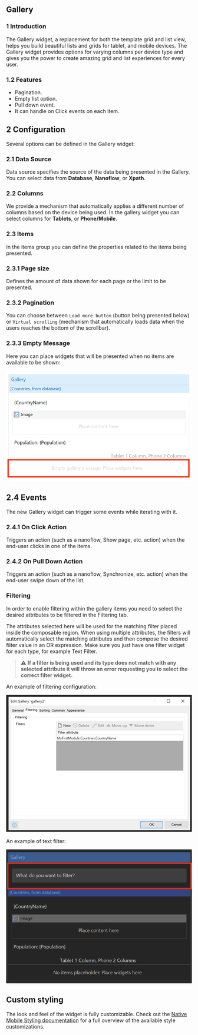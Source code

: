 ## Gallery

### 1 Introduction

The Gallery widget, a replacement for both the template grid and list view, helps you build beautiful lists and grids for tablet, and mobile devices. The Gallery widget provides options for varying columns per device type and gives you the power to create amazing grid and list experiences for every user.

### 1.2 Features

-   Pagination.
-   Empty list option.
-   Pull down event.
-   It can handle on Click events on each item.

## 2 Configuration

Several options can be defined in the Gallery widget:

### 2.1 Data Source

Data source specifies the source of the data being presented in the Gallery. You can select data from **Database**, **Nanoflow**, or **Xpath**.

### 2.2 Columns

We provide a mechanism that automatically applies a different number of columns based on the device being used. In the gallery widget you can select columns for **Tablets**, or **Phone/Mobile**.

### 2.3 Items

In the items group you can define the properties related to the items being presented.

### 2.3.1 Page size

Defines the amount of data shown for each page or the limit to be presented.

### 2.3.2 Pagination

You can choose between `Load more button` (button being presented below) or `Virtual scrolling` (mechanism that automatically loads data when the users reaches the bottom of the scrollbar).

### 2.3.3 Empty Message

Here you can place widgets that will be presented when no items are available to be shown:

![EmptyMessage](./assets/custom-empty-message.png)

## 2.4 Events

The new Gallery widget can trigger some events while iterating with it.

### 2.4.1 On Click Action

Triggers an action (such as a nanoflow, Show page, etc. action) when the end-user clicks in one of the items.

### 2.4.2 On Pull Down Action

Triggers an action (such as a nanoflow, Synchronize, etc. action) when the end-user swipe down of the list.

### Filtering

In order to enable filtering within the gallery items you need to select the desired attributes to be filtered in the Filtering tab.

The attributes selected here will be used for the matching filter placed inside the composable region. When using multiple attributes, the filters will automatically select the matching attributes and then compose the desired filter value in an OR expression. Make sure you just have one filter widget for each type, for example Text Filter.

> ⚠️ **If a filter is being used and its type does not match with any selected attribute it will throw an error requesting you to select the correct filter widget.**

An example of filtering configuration:

![FilteringConfiguration](./assets/filtering-configuration.png)

An example of text filter:

![TextFilter](./assets/text-filter.png)

## Custom styling

The look and feel of the widget is fully customizable. Check out the <a href="https://docs.mendix.com/refguide/mobile/designing-mobile-user-interfaces/widget-styling-guide/#1132-gallery">Native Mobile Styling documentation</a> for a full overview of the available style customizations.
